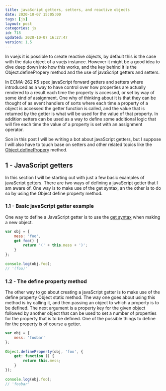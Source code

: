 ```yaml
---
title: javaScript getters, setters, and reactive objects
date: 2020-10-07 15:05:00
tags: [js]
layout: post
categories: js
id: 718
updated: 2020-10-07 16:27:47
version: 1.5
---
```


In vuejs it is possible to create reactive objects, by default this is the case with the data object of a vuejs instance. However it might be a good idea to dive deep down into how this works, and the key behind it is the Object.definePropery method and the use of javaScript getters and setters.

In ECMA-262 R5 spec javaScript forward getters and setters where introduced as a way to have control over how properties are actually rendered to a result each time the property is accessed, or set by way of some kind of assignment. One why of thinking about it is that they can be thought of as event handlers of sorts where each time a property of a object is accessed the getter function is called, and the value that is returned by the getter is what will be used for the value of that property. In addition setters can be used as a way to define some additional logic that will fire each time the value of a property is set with an assignment operator.

Son in this post I will be writing a bot about javaScript getters, but I suppose I will also have to touch base on setters and other related topics like the [Object.definePropery](https://developer.mozilla.org/en-US/docs/Web/JavaScript/Reference/Global_Objects/Object/defineProperty) method.

<!-- more -->

## 1 - JavaScript getters

In this section I will be starting out with just a few basic examples of javaScript getters. There are two ways of defining a javaScript getter that I am aware of. One way is to make use of the get syntax, an the other is to do so by using the Object define property method.

### 1.1 - Basic javaScript getter example

One way to define a JavaScript getter is to use the [get syntax](https://developer.mozilla.org/en-US/docs/Web/JavaScript/Reference/Functions/get) when making a new object.

```js
var obj = {
    mess: 'foo',
    get foo() {
        return '(' + this.mess + ')';
    }
};
 
console.log(obj.foo);
// '(foo)'
```

### 1.2 - The define property method

The other way to go about creating a javaScript getter is to make use of the define property Object static method. The way one goes about using this method is by calling it, and then passing an object to which a property is to be defined. The next argument is a property key for the given object followed by another object that can be used to set a number of properties for the property that is to be defined. One of the possible things to define for the property is of course a getter.

```js
var obj = {
    mess: 'foobar'
};
 
Object.defineProperty(obj, 'foo', {
    get: function () {
        return this.mess;
    }
});
 
console.log(obj.foo);
// 'foobar'

```